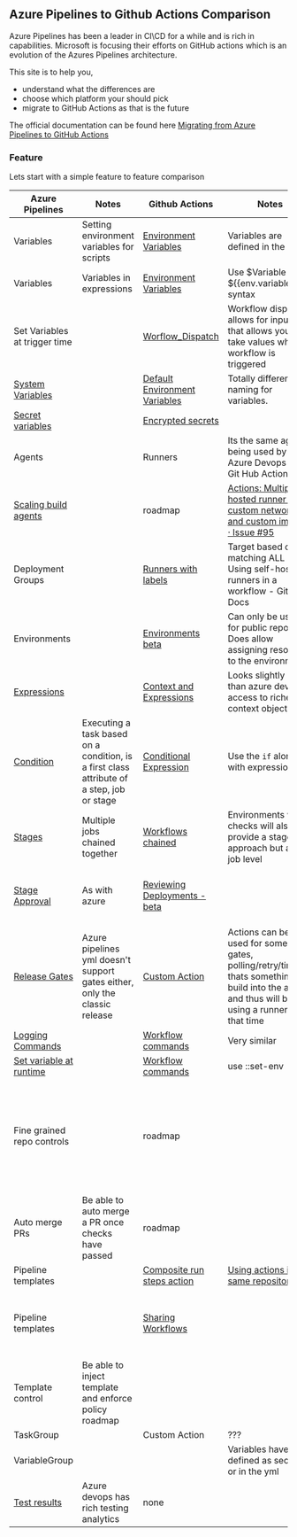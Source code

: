 ## Azure Pipelines to Github Actions Comparison

Azure Pipelines has been a leader in CI\CD for a while and is rich in capabilities. Microsoft is focusing their efforts on GitHub actions which is an evolution of the Azures Pipelines architecture. 

This site is to help you,
* understand what the differences are
* choose which platform your should pick 
* migrate to GitHub Actions as that is the future

The official documentation can be found here [Migrating from Azure Pipelines to GitHub Actions](https://docs.github.com/en/free-pro-team@latest/actions/learn-github-actions/migrating-from-azure-pipelines-to-github-actions)

### Feature

Lets start with a simple feature to feature comparison

|Azure Pipelines |Notes| Github Actions |Notes	| Link to roadmap|
|-|-|-|-|-|
Variables|Setting environment variables for scripts	|[Environment Variables](https://docs.github.com/en/free-pro-team@latest/actions/reference/environment-variables)| Variables are defined in the script
Variables|Variables in expressions	|[Environment Variables](https://docs.github.com/en/free-pro-team@latest/actions/reference/environment-variables)|Use $Variable or ${{env.variable}} syntax
Set Variables at trigger time||[Worflow_Dispatch](https://docs.github.com/en/free-pro-team@latest/actions/reference/events-that-trigger-workflows#workflow_dispatch)|Workflow dispatch allows for inputs that allows you to take values when w workflow is triggered
[System Variables](https://docs.microsoft.com/en-us/azure/devops/pipelines/build/variables?view=azure-devops&tabs=yaml)||[Default Environment Variables](https://docs.github.com/en/free-pro-team@latest/actions/reference/environment-variables#default-environment-variables)| Totally different naming for variables.
[Secret variables](https://docs.microsoft.com/en-us/azure/devops/pipelines/process/variables?view=azure-devops&tabs=yaml%2Cbatch#secret-variables)||[Encrypted secrets](https://docs.github.com/en/free-pro-team@latest/actions/reference/encrypted-secrets)
Agents||Runners|Its the same agent being used by both Azure Devops and Git Hub Actions
[Scaling build agents](https://docs.microsoft.com/en-us/azure/devops/pipelines/agents/scale-set-agents?view=azure-devops)||roadmap|[Actions: Multiple hosted runner sizes, custom networking, and custom images · Issue #95](https://github.com/github/roadmap/issues/95)
Deployment Groups||[Runners with labels](https://docs.github.com/en/free-pro-team@latest/actions/hosting-your-own-runners/using-self-hosted-runners-in-a-workflow_)|Target based on matching ALL labels	Using self-hosted runners in a workflow - GitHub Docs
Environments||[Environments beta](https://docs.github.com/en/free-pro-team@latest/actions/reference/environments#about-environments)| Can only be used for public repos<br>Does allow assigning resources to the environment	
[Expressions](https://docs.microsoft.com/en-us/azure/devops/pipelines/process/expressions?view=azure-devops)||[Context and Expressions](https://docs.github.com/en/free-pro-team@latest/actions/reference/context-and-expression-syntax-for-github-actions)|Looks slightly nicer than azure devops, access to richer context objects|
[Condition](https://docs.microsoft.com/en-us/azure/devops/pipelines/process/conditions?view=azure-devops&tabs=yaml)|Executing a task based on a condition, is a first class attribute of a step, job or stage|[Conditional Expression](https://docs.github.com/en/free-pro-team@latest/actions/reference/context-and-expression-syntax-for-github-actions#job-status-check-functions)|Use the `if`  along with expression|
[Stages](https://docs.microsoft.com/en-us/azure/devops/pipelines/process/stages?view=azure-devops&tabs=yaml)|Multiple jobs  chained together|[Workflows chained](https://docs.github.com/en/free-pro-team@latest/actions/reference/events-that-trigger-workflows)| Environments with checks will also provide a stage approach but at the job level
[Stage Approval](https://docs.microsoft.com/en-us/azure/devops/pipelines/process/approvals?view=azure-devops&tabs=check-pass)|As with azure |[Reviewing Deployments - beta](https://docs.github.com/en/free-pro-team@latest/actions/managing-workflow-runs/reviewing-deployments)||[Actions: Manual approvals in workflows · Issue #99](https://github.com/github/roadmap/issues/99)
[Release Gates](https://docs.microsoft.com/en-us/azure/devops/pipelines/release/approvals/gates?view=azure-devops)| Azure pipelines yml doesn't support gates either, only the classic release|[Custom Action](https://github.com/marketplace?type=actions)| Actions can be used for some gates, polling/retry/timeout thats something to build into the action and thus will be using a runner for that time
[Logging Commands](https://docs.microsoft.com/en-us/azure/devops/pipelines/scripts/logging-commands?view=azure-devops&tabs=bash)||[Workflow commands](https://docs.github.com/en/free-pro-team@latest/actions/reference/workflow-commands-for-github-actions#about-workflow-commands)|Very similar
[Set variable at runtime](https://docs.microsoft.com/en-us/azure/devops/pipelines/scripts/logging-commands?view=azure-devops&tabs=powershell#overview)||[Workflow commands](https://docs.github.com/en/free-pro-team@latest/actions/reference/workflow-commands-for-github-actions#about-workflow-commands)|use ::set-env|
Fine grained repo controls||roadmap||[Role-based Access Control (RBAC) - Custom Roles with fine-grained repo permissions · Issue #111](https://github.com/github/roadmap/issues/111)
Auto merge PRs|Be able to auto merge a PR once checks have passed|roadmap|||[Automerge Pull Requests · Issue #107](https://github.com/github/roadmap/issues/107)
Pipeline templates||[Composite run steps action](https://docs.github.com/en/free-pro-team@latest/actions/creating-actions/creating-a-composite-run-steps-action)|[Using actions in the same repository](https://docs.github.com/en/free-pro-team@latest/actions/learn-github-actions/finding-and-customizing-actions#referencing-an-action-in-the-same-repository-where-a-workflow-file-uses-the-action)|
Pipeline templates||[Sharing Workflows](https://docs.github.com/en/free-pro-team@latest/actions/learn-github-actions/sharing-workflows-with-your-organization)||[Actions: Centrally managed workflow templates · Issue #98](https://github.com/github/roadmap/issues/98)<br>
Template control|Be able to inject template and enforce policy	roadmap	|||	[Actions: Organization and enterprise workflows · Issue #52](https://github.com/github/roadmap/issues/52)
TaskGroup		||Custom Action|	???	
VariableGroup|||Variables have to be defined as secrets or in the yml			
[Test results](https://docs.microsoft.com/en-us/azure/devops/pipelines/test/test-analytics?view=azure-devops)| Azure devops has rich testing analytics|none|


